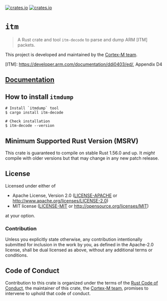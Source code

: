 [![crates.io](https://img.shields.io/crates/d/itm.svg)](https://crates.io/crates/itm)
[![crates.io](https://img.shields.io/crates/v/itm.svg)](https://crates.io/crates/itm)

# `itm`

> A Rust crate and tool `itm-decode` to parse and dump ARM [ITM] packets.

This project is developed and maintained by the [Cortex-M team][team].

[ITM]: https://developer.arm.com/documentation/ddi0403/ed/, Appendix D4

## [Documentation](https://docs.rs/crate/itm)

## How to install `itmdump`

```shell
# Install `itmdump` tool
$ cargo install itm-decode

# Check installation
$ itm-decode --version
```

## Minimum Supported Rust Version (MSRV)

This crate is guaranteed to compile on stable Rust 1.56.0 and up. It *might*
compile with older versions but that may change in any new patch release.

## License

Licensed under either of

- Apache License, Version 2.0 ([LICENSE-APACHE](LICENSE-APACHE) or
  http://www.apache.org/licenses/LICENSE-2.0)
- MIT license ([LICENSE-MIT](LICENSE-MIT) or http://opensource.org/licenses/MIT)

at your option.

### Contribution

Unless you explicitly state otherwise, any contribution intentionally submitted for inclusion in the
work by you, as defined in the Apache-2.0 license, shall be dual licensed as above, without any
additional terms or conditions.

## Code of Conduct

Contribution to this crate is organized under the terms of the [Rust Code of
Conduct][CoC], the maintainer of this crate, the [Cortex-M team][team], promises
to intervene to uphold that code of conduct.

[CoC]: CODE_OF_CONDUCT.md
[team]: https://github.com/rust-embedded/wg#the-cortex-m-team
